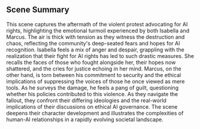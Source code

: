 ## Scene Summary
This scene captures the aftermath of the violent protest advocating for AI rights, highlighting the emotional turmoil experienced by both Isabella and Marcus. The air is thick with tension as they witness the destruction and chaos, reflecting the community's deep-seated fears and hopes for AI recognition. Isabella feels a mix of anger and despair, grappling with the realization that their fight for AI rights has led to such drastic measures. She recalls the faces of those who fought alongside her, their hopes now shattered, and the cries for justice echoing in her mind. Marcus, on the other hand, is torn between his commitment to security and the ethical implications of suppressing the voices of those he once viewed as mere tools. As he surveys the damage, he feels a pang of guilt, questioning whether his policies contributed to this violence. As they navigate the fallout, they confront their differing ideologies and the real-world implications of their discussions on ethical AI governance. The scene deepens their character development and illustrates the complexities of human-AI relationships in a rapidly evolving societal landscape.
